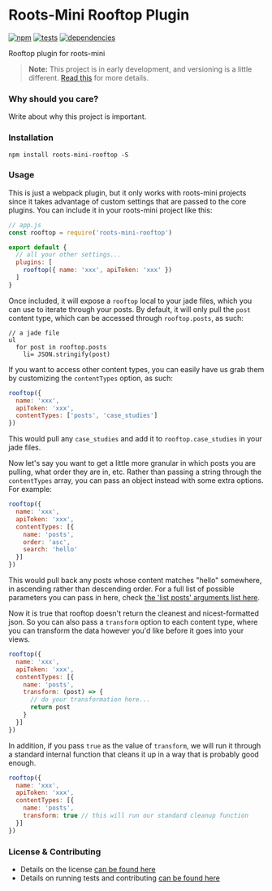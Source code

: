 # Roots-Mini Rooftop Plugin

[![npm](http://img.shields.io/npm/v/roots-mini-rooftop.svg?style=flat)](https://badge.fury.io/js/roots-mini-rooftop) [![tests](http://img.shields.io/travis/carrot/roots-mini-rooftop/master.svg?style=flat)](https://travis-ci.org/carrot/roots-mini-rooftop) [![dependencies](http://img.shields.io/david/carrot/roots-mini-rooftop.svg?style=flat)](https://david-dm.org/carrot/roots-mini-rooftop)

Rooftop plugin for roots-mini

> **Note:** This project is in early development, and versioning is a little different. [Read this](http://markup.im/#q4_cRZ1Q) for more details.

### Why should you care?

Write about why this project is important.

### Installation

`npm install roots-mini-rooftop -S`

### Usage

This is just a webpack plugin, but it only works with roots-mini projects since it takes advantage of custom settings that are passed to the core plugins. You can include it in your roots-mini project like this:

```js
// app.js
const rooftop = require('roots-mini-rooftop')

export default {
  // all your other settings...
  plugins: [
    rooftop({ name: 'xxx', apiToken: 'xxx' })
  ]
}
```

Once included, it will expose a `rooftop` local to your jade files, which you can use to iterate through your posts. By default, it will only pull the `post` content type, which can be accessed through `rooftop.posts`, as such:

```jade
// a jade file
ul
  for post in rooftop.posts
    li= JSON.stringify(post)
```

If you want to access other content types, you can easily have us grab them by customizing the `contentTypes` option, as such:

```js
rooftop({
  name: 'xxx',
  apiToken: 'xxx',
  contentTypes: ['posts', 'case_studies']
})
```

This would pull any `case_studies` and add it to `rooftop.case_studies` in your jade files.

Now let's say you want to get a little more granular in which posts you are pulling, what order they are in, etc. Rather than passing a string through the `contentTypes` array, you can pass an object instead with some extra options. For example:

```js
rooftop({
  name: 'xxx',
  apiToken: 'xxx',
  contentTypes: [{
    name: 'posts',
    order: 'asc',
    search: 'hello'
  }]
})
```

This would pull back any posts whose content matches "hello" somewhere, in ascending rather than descending order. For a full list of possible parameters you can pass in here, check [the 'list posts' arguments list here](http://v2.wp-api.org/reference/posts/).

Now it is true that rooftop doesn't return the cleanest and nicest-formatted json. So you can also pass a `transform` option to each content type, where you can transform the data however you'd like before it goes into your views.

```js
rooftop({
  name: 'xxx',
  apiToken: 'xxx',
  contentTypes: [{
    name: 'posts',
    transform: (post) => {
      // do your transformation here...
      return post
    }
  }]
})
```

In addition, if you pass `true` as the value of `transform`, we will run it through a standard internal function that cleans it up in a way that is probably good enough.

```js
rooftop({
  name: 'xxx',
  apiToken: 'xxx',
  contentTypes: [{
    name: 'posts',
    transform: true // this will run our standard cleanup function
  }]
})
```

### License & Contributing

- Details on the license [can be found here](LICENSE.md)
- Details on running tests and contributing [can be found here](contributing.md)
